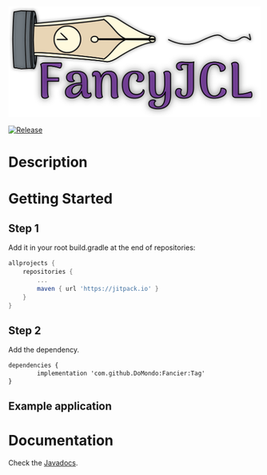 ![FancyJCL](logo/logo.png)

[![Release](https://jitpack.io/v/HPC-ULL/FancyJCL.svg)](https://jitpack.io/#HPC-ULL/FancyJCL)

# Description

# Getting Started

## Step 1
Add it in your root build.gradle at the end of repositories:
```groovy
allprojects {
	repositories {
		...
		maven { url 'https://jitpack.io' }
	}
}
```
## Step 2
Add the dependency.
```
dependencies {
        implementation 'com.github.DoMondo:Fancier:Tag'
}
```


## Example application

# Documentation

Check the [Javadocs](https://hpc-ull.github.io/FancyJCL/).

